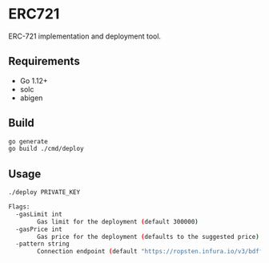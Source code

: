 # ERC721

ERC-721 implementation and deployment tool.

## Requirements

* Go 1.12+
* solc
* abigen

## Build

```bash
go generate
go build ./cmd/deploy
```

## Usage

```bash
./deploy PRIVATE_KEY

Flags:
  -gasLimit int
        Gas limit for the deployment (default 300000)
  -gasPrice int
        Gas price for the deployment (defaults to the suggested price)
  -pattern string
        Connection endpoint (default "https://ropsten.infura.io/v3/bdffc1723bc8468b8bf8879d54a10cbc")
```
